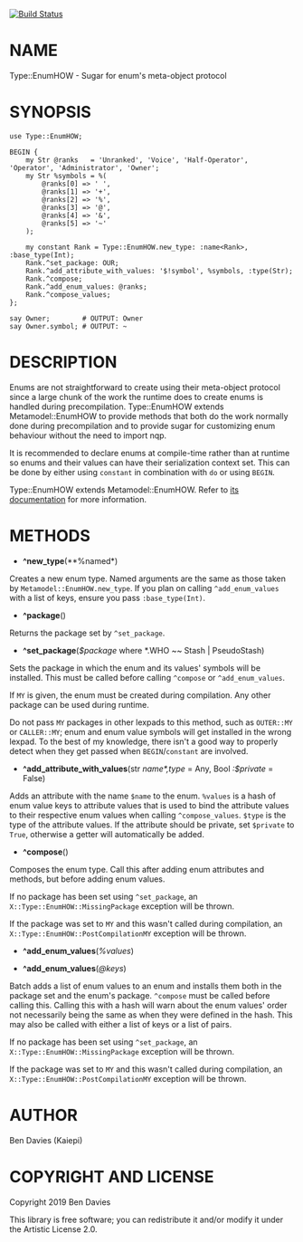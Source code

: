 [![Build Status](https://travis-ci.org/Kaiepi/p6-Type-EnumHOW.svg?branch=master)](https://travis-ci.org/Kaiepi/p6-Type-EnumHOW)

NAME
====

Type::EnumHOW - Sugar for enum's meta-object protocol

SYNOPSIS
========

    use Type::EnumHOW;

    BEGIN {
        my Str @ranks   = 'Unranked', 'Voice', 'Half-Operator', 'Operator', 'Administrator', 'Owner';
        my Str %symbols = %(
            @ranks[0] => ' ',
            @ranks[1] => '+',
            @ranks[2] => '%',
            @ranks[3] => '@',
            @ranks[4] => '&',
            @ranks[5] => '~'
        );

        my constant Rank = Type::EnumHOW.new_type: :name<Rank>, :base_type(Int);
        Rank.^set_package: OUR;
        Rank.^add_attribute_with_values: '$!symbol', %symbols, :type(Str);
        Rank.^compose;
        Rank.^add_enum_values: @ranks;
        Rank.^compose_values;
    };

    say Owner;        # OUTPUT: Owner
    say Owner.symbol; # OUTPUT: ~

DESCRIPTION
===========

Enums are not straightforward to create using their meta-object protocol since a large chunk of the work the runtime does to create enums is handled during precompilation. Type::EnumHOW extends Metamodel::EnumHOW to provide methods that both do the work normally done during precompilation and to provide sugar for customizing enum behaviour without the need to import nqp.

It is recommended to declare enums at compile-time rather than at runtime so enums and their values can have their serialization context set. This can be done by either using `constant` in combination with `do` or using `BEGIN`.

Type::EnumHOW extends Metamodel::EnumHOW. Refer to [its documentation](https://docs.perl6.org/type/Metamodel::EnumHOW) for more information.

METHODS
=======

  * **^new_type**(**%named*)

Creates a new enum type. Named arguments are the same as those taken by `Metamodel::EnumHOW.new_type`. If you plan on calling `^add_enum_values` with a list of keys, ensure you pass `:base_type(Int)`.

  * **^package**()

Returns the package set by `^set_package`.

  * **^set_package**(*$package* where *.WHO ~~ Stash | PseudoStash)

Sets the package in which the enum and its values' symbols will be installed. This must be called before calling `^compose` or `^add_enum_values`.

If `MY` is given, the enum must be created during compilation. Any other package can be used during runtime.

Do not pass `MY` packages in other lexpads to this method, such as `OUTER::MY` or `CALLER::MY`; enum and enum value symbols will get installed in the wrong lexpad. To the best of my knowledge, there isn't a good way to properly detect when they get passed when `BEGIN`/`constant` are involved.

  * **^add_attribute_with_values**(str *$name*, %values, Mu:U *:$type* = Any, Bool *:$private* = False)

Adds an attribute with the name `$name` to the enum. `%values` is a hash of enum value keys to attribute values that is used to bind the attribute values to their respective enum values when calling `^compose_values`. `$type` is the type of the attribute values. If the attribute should be private, set `$private` to `True`, otherwise a getter will automatically be added.

  * **^compose**()

Composes the enum type. Call this after adding enum attributes and methods, but before adding enum values.

If no package has been set using `^set_package`, an `X::Type::EnumHOW::MissingPackage` exception will be thrown.

If the package was set to `MY` and this wasn't called during compilation, an `X::Type::EnumHOW::PostCompilationMY` exception will be thrown.

  * **^add_enum_values**(*%values*)

  * **^add_enum_values**(*@keys*)

Batch adds a list of enum values to an enum and installs them both in the package set and the enum's package. `^compose` must be called before calling this. Calling this with a hash will warn about the enum values' order not necessarily being the same as when they were defined in the hash. This may also be called with either a list of keys or a list of pairs.

If no package has been set using `^set_package`, an `X::Type::EnumHOW::MissingPackage` exception will be thrown.

If the package was set to `MY` and this wasn't called during compilation, an `X::Type::EnumHOW::PostCompilationMY` exception will be thrown.

AUTHOR
======

Ben Davies (Kaiepi)

COPYRIGHT AND LICENSE
=====================

Copyright 2019 Ben Davies

This library is free software; you can redistribute it and/or modify it under the Artistic License 2.0.

